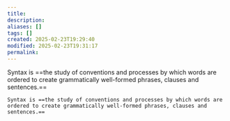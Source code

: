 ```yaml
---
title: 
description: 
aliases: []
tags: []
created: 2025-02-23T19:29:40
modified: 2025-02-23T19:31:17
permalink:
---
```

Syntax is ==the study of conventions and processes by which words are ordered to create grammatically well-formed phrases, clauses and sentences.==

```anki
Syntax is ==the study of conventions and processes by which words are ordered to create grammatically well-formed phrases, clauses and sentences.==
```
